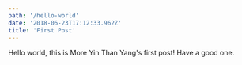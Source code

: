 ```yaml
---
path: '/hello-world'
date: '2018-06-23T17:12:33.962Z'
title: 'First Post' 
---
```


Hello world, this is More Yin Than Yang's first post! 
Have a good one. 

